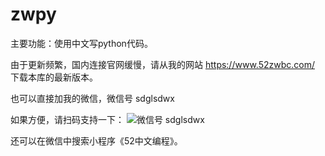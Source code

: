 # zwpy

主要功能：使用中文写python代码。

由于更新频繁，国内连接官网缓慢，请从我的网站 https://www.52zwbc.com/ 下载本库的最新版本。

也可以直接加我的微信，微信号 sdglsdwx

如果方便，请扫码支持一下：
![微信号 sdglsdwx](https://www.52zwbc.com/zan.jpg)

还可以在微信中搜索小程序《52中文编程》。